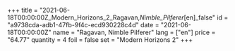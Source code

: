 +++
title = "2021-06-18T00:00:00Z_Modern_Horizons_2_Ragavan,_Nimble_Pilferer_[en]_false"
id = "a9738cda-adb1-47fb-9f4c-ecd930228c4d"
date = "2021-06-18T00:00:00Z"
name = "Ragavan, Nimble Pilferer"
lang = ["en"]
price = "64.77"
quantity = 4
foil = false
set = "Modern Horizons 2"
+++
